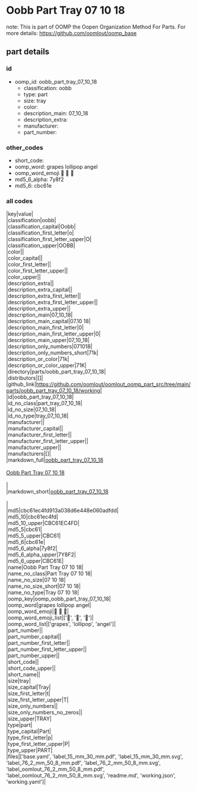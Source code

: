 # Oobb Part Tray 07 10 18  

note: This is part of OOMP the Oopen Organization Method For Parts. For more details: https://github.com/oomlout/oomp_base

##  part details





### id
* oomp_id: oobb_part_tray_07_10_18
  * classification: oobb
  * type: part
  * size: tray
  * color: 
  * description_main: 07_10_18
  * description_extra: 
  * manufacturer: 
  * part_number: 

### other_codes
* short_code: 
* oomp_word: grapes lollipop angel
* oomp_word_emoji :grapes: :lollipop: :angel:
* md5_6_alpha: 7y8f2
* md5_6: cbc61e

### all codes 
|key|value|  
|classification|oobb|  
|classification_capital|Oobb|  
|classification_first_letter|o|  
|classification_first_letter_upper|O|  
|classification_upper|OOBB|  
|color||  
|color_capital||  
|color_first_letter||  
|color_first_letter_upper||  
|color_upper||  
|description_extra||  
|description_extra_capital||  
|description_extra_first_letter||  
|description_extra_first_letter_upper||  
|description_extra_upper||  
|description_main|07_10_18|  
|description_main_capital|07.10 18|  
|description_main_first_letter|0|  
|description_main_first_letter_upper|0|  
|description_main_upper|07_10_18|  
|description_only_numbers|071018|  
|description_only_numbers_short|71k|  
|description_or_color|71k|  
|description_or_color_upper|71K|  
|directory|parts/oobb_part_tray_07_10_18|  
|distributors|[]|  
|github_link|https://github.com/oomlout/oomlout_oomp_part_src/tree/main/parts/oobb_part_tray_07_10_18/working|  
|id|oobb_part_tray_07_10_18|  
|id_no_class|part_tray_07_10_18|  
|id_no_size|07_10_18|  
|id_no_type|tray_07_10_18|  
|manufacturer||  
|manufacturer_capital||  
|manufacturer_first_letter||  
|manufacturer_first_letter_upper||  
|manufacturer_upper||  
|manufacturers|[]|  
|markdown_full|[oobb_part_tray_07_10_18](https://github.com/oomlout/oomlout_oomp_part_src/tree/main/parts/oobb_part_tray_07_10_18/working)<br>[](https://github.com/oomlout/oomlout_oomp_part_src/tree/main/parts/oobb_part_tray_07_10_18/working)<br>[Oobb Part Tray 07 10 18](https://github.com/oomlout/oomlout_oomp_part_src/tree/main/parts/oobb_part_tray_07_10_18/working)<br><br>|  
|markdown_short|[oobb_part_tray_07_10_18](https://github.com/oomlout/oomlout_oomp_part_src/tree/main/parts/oobb_part_tray_07_10_18/working)<br><br>|  
|md5|cbc61ec4fd913a038d6e448e060adfdd|  
|md5_10|cbc61ec4fd|  
|md5_10_upper|CBC61EC4FD|  
|md5_5|cbc61|  
|md5_5_upper|CBC61|  
|md5_6|cbc61e|  
|md5_6_alpha|7y8f2|  
|md5_6_alpha_upper|7Y8F2|  
|md5_6_upper|CBC61E|  
|name|Oobb Part Tray 07 10 18|  
|name_no_class|Part Tray 07 10 18|  
|name_no_size|07 10 18|  
|name_no_size_short|07 10 18|  
|name_no_type|Tray 07 10 18|  
|oomp_key|oomp_oobb_part_tray_07_10_18|  
|oomp_word|grapes lollipop angel|  
|oomp_word_emoji|:grapes: :lollipop: :angel:|  
|oomp_word_emoji_list|[':grapes:', ':lollipop:', ':angel:']|  
|oomp_word_list|['grapes', 'lollipop', 'angel']|  
|part_number||  
|part_number_capital||  
|part_number_first_letter||  
|part_number_first_letter_upper||  
|part_number_upper||  
|short_code||  
|short_code_upper||  
|short_name||  
|size|tray|  
|size_capital|Tray|  
|size_first_letter|t|  
|size_first_letter_upper|T|  
|size_only_numbers||  
|size_only_numbers_no_zeros||  
|size_upper|TRAY|  
|type|part|  
|type_capital|Part|  
|type_first_letter|p|  
|type_first_letter_upper|P|  
|type_upper|PART|  
|files|['base.yaml', 'label_15_mm_30_mm.pdf', 'label_15_mm_30_mm.svg', 'label_76_2_mm_50_8_mm.pdf', 'label_76_2_mm_50_8_mm.svg', 'label_oomlout_76_2_mm_50_8_mm.pdf', 'label_oomlout_76_2_mm_50_8_mm.svg', 'readme.md', 'working.json', 'working.yaml']|  
